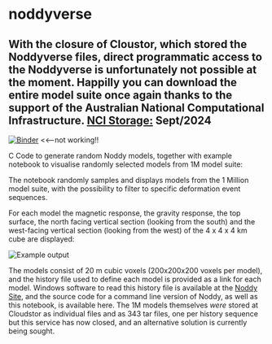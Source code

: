 # noddyverse 

## With the closure of Cloustor, which stored the Noddyverse files, direct  programmatic access to the Noddyverse is unfortunately not possible at the moment. Happilly you can download the entire model suite once again thanks to the support of the Australian National Computational Infrastructure.   [NCI Storage:](https://thredds.nci.org.au/thredds/catalog/catalogs/tm64/noddyverse/noddyverse.html) Sept/2024



 [![Binder](https://mybinder.org/badge_logo.svg)](https://mybinder.org/v2/gh/Loop3D/noddyverse/HEAD?filepath=noddyverse-remote-files-1M.ipynb) <<--not working!!


C Code to generate random Noddy models, together with example notebook to visualise randomly selected models from 1M model suite:

       
The notebook randomly samples and displays models from the 1 Million model suite, with the possibility to filter to specific deformation event sequences. 
   
For each model the magnetic response, the gravity response, the top surface, the north facing vertical section (looking from the south) and the west-facing vertical section (looking from the west) of the 4 x 4 x 4 km cube are displayed: 
   
![Example output](images/example.png)
   
The models consist of 20 m cubic voxels (200x200x200 voxels per model), and the history file used to define each model is provided as a link for each model. Windows software to read this history file is available at the <a href="http://tectonique.net/noddy">Noddy Site</a>, and the source code for a command line version of Noddy, as well as this notebook, is available here. The 1M models themselves *were* stored at  Cloudstor as individual files and as 343 tar files, one per history sequence but this service has now closed, and an alternative solution is currently being sought</a>.
   



